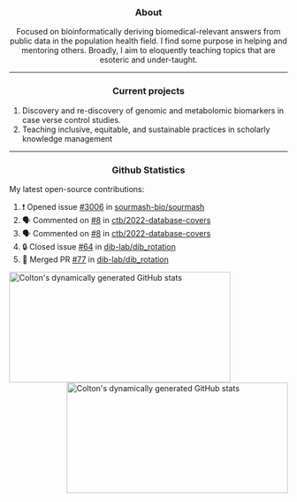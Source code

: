 <!--
Inspiration derived from:
1. https://zzetao.github.io/awesome-github-profile/
2. https://github.com/spcanelon
3. https://github.com/tallguyjenks

Tools used:
1. https://github.com/anuraghazra/github-readme-stats
2. https://github.com/jamesgeorge007/github-activity-readme
3. https://github.com/topics/profile-readme
-->

<h3 align="center">About</h3>

<p align="center">
Focused on bioinformatically deriving biomedical-relevant answers from public data in the population health field. 
I find some purpose in helping and mentoring others. Broadly, I aim to eloquently teaching topics that are esoteric and under-taught.
</p>

---

<h3 align="center">Current projects</h3>

1. Discovery and re-discovery of genomic and metabolomic biomarkers in case verse control studies.
2. Teaching inclusive, equitable, and sustainable practices in scholarly knowledge management

---

<h3 align="center">Github Statistics</h3>

My latest open-source contributions:

<!--START_SECTION:activity-->
1. ❗ Opened issue [#3006](https://github.com/sourmash-bio/sourmash/issues/3006) in [sourmash-bio/sourmash](https://github.com/sourmash-bio/sourmash)
2. 🗣 Commented on [#8](https://github.com/ctb/2022-database-covers/issues/8#issuecomment-1941850411) in [ctb/2022-database-covers](https://github.com/ctb/2022-database-covers)
3. 🗣 Commented on [#8](https://github.com/ctb/2022-database-covers/issues/8#issuecomment-1941830954) in [ctb/2022-database-covers](https://github.com/ctb/2022-database-covers)
4. 🔒 Closed issue [#64](https://github.com/dib-lab/dib_rotation/issues/64) in [dib-lab/dib_rotation](https://github.com/dib-lab/dib_rotation)
5. 🎉 Merged PR [#77](https://github.com/dib-lab/dib_rotation/pull/77) in [dib-lab/dib_rotation](https://github.com/dib-lab/dib_rotation)
<!--END_SECTION:activity-->

<a href="https://github.com/ccbaumler">
  <img height="200" width=400 align="left" alt="Colton's dynamically generated GitHub stats" src="https://github-readme-stats.vercel.app/api?username=ccbaumler&show_icons=true&title_color=434d58&icon_color=fa8072&ring_color=ba55d3"/>
</a>
<a href="https://github.com/ccbaumler">
  <img height="200" width=400 align="right" alt="Colton's dynamically generated GitHub stats" src="https://github-readme-stats.vercel.app/api/top-langs/?username=ccbaumler&layout=compact&langs_count=6&card_width=320&title_color=434d58&hide=Standard%20ML,%20TeX,%20Jupyter%20Notebook" />
</a>
